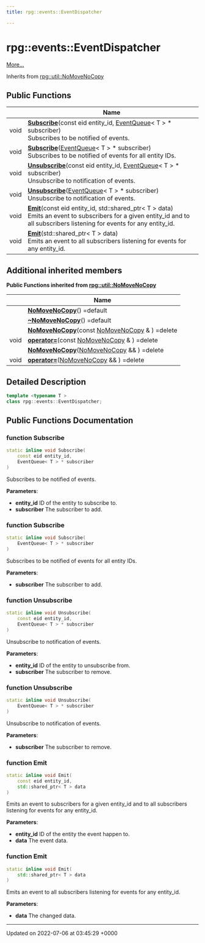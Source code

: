 ```yaml
---
title: rpg::events::EventDispatcher

---
```


# rpg::events::EventDispatcher



 [More...](#detailed-description)

Inherits from [rpg::util::NoMoveNoCopy](/engine/Classes/classrpg_1_1util_1_1_no_move_no_copy/)

## Public Functions

|                | Name           |
| -------------- | -------------- |
| void | **[Subscribe](/engine/Classes/classrpg_1_1events_1_1_event_dispatcher/#function-subscribe)**(const eid entity_id, [EventQueue](/engine/Classes/classrpg_1_1events_1_1_event_queue/)< T > * subscriber)<br>Subscribes to be notified of events.  |
| void | **[Subscribe](/engine/Classes/classrpg_1_1events_1_1_event_dispatcher/#function-subscribe)**([EventQueue](/engine/Classes/classrpg_1_1events_1_1_event_queue/)< T > * subscriber)<br>Subscribes to be notified of events for all entity IDs.  |
| void | **[Unsubscribe](/engine/Classes/classrpg_1_1events_1_1_event_dispatcher/#function-unsubscribe)**(const eid entity_id, [EventQueue](/engine/Classes/classrpg_1_1events_1_1_event_queue/)< T > * subscriber)<br>Unsubscribe to notification of events.  |
| void | **[Unsubscribe](/engine/Classes/classrpg_1_1events_1_1_event_dispatcher/#function-unsubscribe)**([EventQueue](/engine/Classes/classrpg_1_1events_1_1_event_queue/)< T > * subscriber)<br>Unsubscribe to notification of events.  |
| void | **[Emit](/engine/Classes/classrpg_1_1events_1_1_event_dispatcher/#function-emit)**(const eid entity_id, std::shared_ptr< T > data)<br>Emits an event to subscribers for a given entity_id and to all subscribers listening for events for any entity_id.  |
| void | **[Emit](/engine/Classes/classrpg_1_1events_1_1_event_dispatcher/#function-emit)**(std::shared_ptr< T > data)<br>Emits an event to all subscribers listening for events for any entity_id.  |

## Additional inherited members

**Public Functions inherited from [rpg::util::NoMoveNoCopy](/engine/Classes/classrpg_1_1util_1_1_no_move_no_copy/)**

|                | Name           |
| -------------- | -------------- |
| | **[NoMoveNoCopy](/engine/Classes/classrpg_1_1util_1_1_no_move_no_copy/#function-nomovenocopy)**() =default |
| | **[~NoMoveNoCopy](/engine/Classes/classrpg_1_1util_1_1_no_move_no_copy/#function-~nomovenocopy)**() =default |
| | **[NoMoveNoCopy](/engine/Classes/classrpg_1_1util_1_1_no_move_no_copy/#function-nomovenocopy)**(const [NoMoveNoCopy](/engine/Classes/classrpg_1_1util_1_1_no_move_no_copy/) & ) =delete |
| void | **[operator=](/engine/Classes/classrpg_1_1util_1_1_no_move_no_copy/#function-operator=)**(const [NoMoveNoCopy](/engine/Classes/classrpg_1_1util_1_1_no_move_no_copy/) & ) =delete |
| | **[NoMoveNoCopy](/engine/Classes/classrpg_1_1util_1_1_no_move_no_copy/#function-nomovenocopy)**([NoMoveNoCopy](/engine/Classes/classrpg_1_1util_1_1_no_move_no_copy/) && ) =delete |
| void | **[operator=](/engine/Classes/classrpg_1_1util_1_1_no_move_no_copy/#function-operator=)**([NoMoveNoCopy](/engine/Classes/classrpg_1_1util_1_1_no_move_no_copy/) && ) =delete |


## Detailed Description

```cpp
template <typename T >
class rpg::events::EventDispatcher;
```

## Public Functions Documentation

### function Subscribe

```cpp
static inline void Subscribe(
    const eid entity_id,
    EventQueue< T > * subscriber
)
```

Subscribes to be notified of events. 

**Parameters**: 

  * **entity_id** ID of the entity to subscribe to. 
  * **subscriber** The subscriber to add. 


### function Subscribe

```cpp
static inline void Subscribe(
    EventQueue< T > * subscriber
)
```

Subscribes to be notified of events for all entity IDs. 

**Parameters**: 

  * **subscriber** The subscriber to add. 


### function Unsubscribe

```cpp
static inline void Unsubscribe(
    const eid entity_id,
    EventQueue< T > * subscriber
)
```

Unsubscribe to notification of events. 

**Parameters**: 

  * **entity_id** ID of the entity to unsubscribe from. 
  * **subscriber** The subscriber to remove. 


### function Unsubscribe

```cpp
static inline void Unsubscribe(
    EventQueue< T > * subscriber
)
```

Unsubscribe to notification of events. 

**Parameters**: 

  * **subscriber** The subscriber to remove. 


### function Emit

```cpp
static inline void Emit(
    const eid entity_id,
    std::shared_ptr< T > data
)
```

Emits an event to subscribers for a given entity_id and to all subscribers listening for events for any entity_id. 

**Parameters**: 

  * **entity_id** ID of the entity the event happen to. 
  * **data** The event data. 


### function Emit

```cpp
static inline void Emit(
    std::shared_ptr< T > data
)
```

Emits an event to all subscribers listening for events for any entity_id. 

**Parameters**: 

  * **data** The changed data. 


-------------------------------

Updated on 2022-07-06 at 03:45:29 +0000